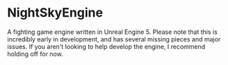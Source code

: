 # NightSkyEngine
 A fighting game engine written in Unreal Engine 5. Please note that this is incredibly early in development, and has several missing pieces and major issues. If you aren't looking to help develop the engine, I recommend holding off for now.
